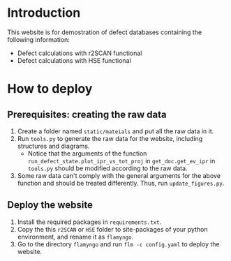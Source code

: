 # Introduction
This website is for demostration of defect databases containing the following information:
- Defect calculations with r2SCAN functional
- Defect calculations with HSE functional


# How to deploy
## Prerequisites: creating the raw data
1. Create a folder named `static/mateials` and put all the raw data in it.
2. Run `tools.py` to generate the raw data for the website, including structures and diagrams.
    - Notice that the arguments of the function `run_defect_state.plot_ipr_vs_tot_proj` in `get_doc.get_ev_ipr` in `tools.py` should be modified according to the raw data.
3. Some raw data can't comply with the general arguments for the above function and should be treated differently. Thus, run `update_figures.py`.

## Deploy the website
1. Install the required packages in `requirements.txt`.
2. Copy the this `r2SCAN` or `HSE` folder to site-packages of your python environment, and rename it as `flamyngo`.
3. Go to the directory `flamyngo` and run `flm -c config.yaml` to deploy the website.